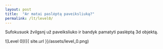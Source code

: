 ```yaml
---
layout: post
title:  "Ar matai paslėptą paveiksliuką?"
permalink: /lt/level0/
---
```

Sufokusuok žvilgsnį už paveiksliuko ir bandyk pamatyti paslėptą 3d objektą.

![Level 0]({{ site.url }}/assets/level_0.png)